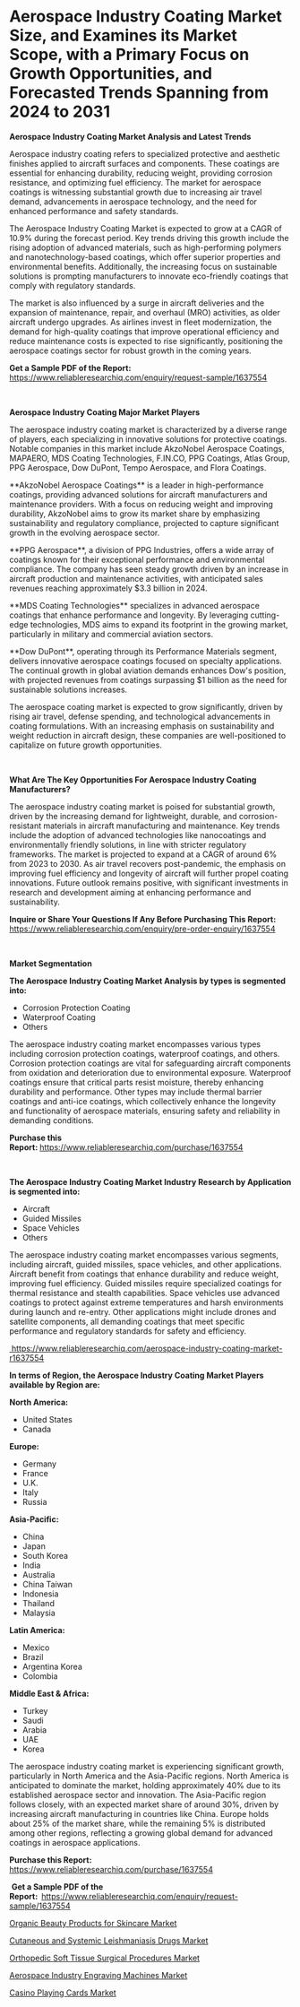 <p><h1>Aerospace Industry Coating Market Size, and Examines its Market Scope, with a Primary Focus on Growth Opportunities, and Forecasted Trends Spanning from 2024 to 2031</h1></p><p><strong>Aerospace Industry Coating Market Analysis and Latest Trends</strong></p>
<p><p>Aerospace industry coating refers to specialized protective and aesthetic finishes applied to aircraft surfaces and components. These coatings are essential for enhancing durability, reducing weight, providing corrosion resistance, and optimizing fuel efficiency. The market for aerospace coatings is witnessing substantial growth due to increasing air travel demand, advancements in aerospace technology, and the need for enhanced performance and safety standards.</p><p>The Aerospace Industry Coating Market is expected to grow at a CAGR of 10.9% during the forecast period. Key trends driving this growth include the rising adoption of advanced materials, such as high-performing polymers and nanotechnology-based coatings, which offer superior properties and environmental benefits. Additionally, the increasing focus on sustainable solutions is prompting manufacturers to innovate eco-friendly coatings that comply with regulatory standards. </p><p>The market is also influenced by a surge in aircraft deliveries and the expansion of maintenance, repair, and overhaul (MRO) activities, as older aircraft undergo upgrades. As airlines invest in fleet modernization, the demand for high-quality coatings that improve operational efficiency and reduce maintenance costs is expected to rise significantly, positioning the aerospace coatings sector for robust growth in the coming years.</p></p>
<p><strong>Get a Sample PDF of the Report:&nbsp;</strong> <a href="https://www.reliableresearchiq.com/enquiry/request-sample/1637554?utm_campaign=973&utm_medium=2&utm_source=Github&utm_content=ia&utm_term=07122024&utm_id=aerospace-industry-coating">https://www.reliableresearchiq.com/enquiry/request-sample/1637554</a></p>
<p>&nbsp;</p>
<p><strong>Aerospace Industry Coating Major Market Players</strong></p>
<p><p>The aerospace industry coating market is characterized by a diverse range of players, each specializing in innovative solutions for protective coatings. Notable companies in this market include AkzoNobel Aerospace Coatings, MAPAERO, MDS Coating Technologies, F.IN.CO, PPG Coatings, Atlas Group, PPG Aerospace, Dow DuPont, Tempo Aerospace, and Flora Coatings.</p><p>**AkzoNobel Aerospace Coatings** is a leader in high-performance coatings, providing advanced solutions for aircraft manufacturers and maintenance providers. With a focus on reducing weight and improving durability, AkzoNobel aims to grow its market share by emphasizing sustainability and regulatory compliance, projected to capture significant growth in the evolving aerospace sector.</p><p>**PPG Aerospace**, a division of PPG Industries, offers a wide array of coatings known for their exceptional performance and environmental compliance. The company has seen steady growth driven by an increase in aircraft production and maintenance activities, with anticipated sales revenues reaching approximately $3.3 billion in 2024.</p><p>**MDS Coating Technologies** specializes in advanced aerospace coatings that enhance performance and longevity. By leveraging cutting-edge technologies, MDS aims to expand its footprint in the growing market, particularly in military and commercial aviation sectors. </p><p>**Dow DuPont**, operating through its Performance Materials segment, delivers innovative aerospace coatings focused on specialty applications. The continual growth in global aviation demands enhances Dow's position, with projected revenues from coatings surpassing $1 billion as the need for sustainable solutions increases.</p><p>The aerospace coating market is expected to grow significantly, driven by rising air travel, defense spending, and technological advancements in coating formulations. With an increasing emphasis on sustainability and weight reduction in aircraft design, these companies are well-positioned to capitalize on future growth opportunities.</p></p>
<p>&nbsp;</p>
<p><strong>What Are The Key Opportunities For Aerospace Industry Coating Manufacturers?</strong></p>
<p><p>The aerospace industry coating market is poised for substantial growth, driven by the increasing demand for lightweight, durable, and corrosion-resistant materials in aircraft manufacturing and maintenance. Key trends include the adoption of advanced technologies like nanocoatings and environmentally friendly solutions, in line with stricter regulatory frameworks. The market is projected to expand at a CAGR of around 6% from 2023 to 2030. As air travel recovers post-pandemic, the emphasis on improving fuel efficiency and longevity of aircraft will further propel coating innovations. Future outlook remains positive, with significant investments in research and development aiming at enhancing performance and sustainability.</p></p>
<p><strong>Inquire or Share Your Questions If Any Before Purchasing This Report:</strong> <a href="https://www.reliableresearchiq.com/enquiry/pre-order-enquiry/1637554?utm_campaign=973&utm_medium=2&utm_source=Github&utm_content=ia&utm_term=07122024&utm_id=aerospace-industry-coating">https://www.reliableresearchiq.com/enquiry/pre-order-enquiry/1637554</a></p>
<p>&nbsp;</p>
<p><strong>Market Segmentation</strong></p>
<p><strong>The Aerospace Industry Coating Market Analysis by types is segmented into:</strong></p>
<p><ul><li>Corrosion Protection Coating</li><li>Waterproof Coating</li><li>Others</li></ul></p>
<p><p>The aerospace industry coating market encompasses various types including corrosion protection coatings, waterproof coatings, and others. Corrosion protection coatings are vital for safeguarding aircraft components from oxidation and deterioration due to environmental exposure. Waterproof coatings ensure that critical parts resist moisture, thereby enhancing durability and performance. Other types may include thermal barrier coatings and anti-ice coatings, which collectively enhance the longevity and functionality of aerospace materials, ensuring safety and reliability in demanding conditions.</p></p>
<p><strong>Purchase this Report:&nbsp;</strong><a href="https://www.reliableresearchiq.com/purchase/1637554?utm_campaign=973&utm_medium=2&utm_source=Github&utm_content=ia&utm_term=07122024&utm_id=aerospace-industry-coating">https://www.reliableresearchiq.com/purchase/1637554</a></p>
<p>&nbsp;</p>
<p><strong>The Aerospace Industry Coating Market Industry Research by Application is segmented into:</strong></p>
<p><ul><li>Aircraft</li><li>Guided Missiles</li><li>Space Vehicles</li><li>Others</li></ul></p>
<p><p>The aerospace industry coating market encompasses various segments, including aircraft, guided missiles, space vehicles, and other applications. Aircraft benefit from coatings that enhance durability and reduce weight, improving fuel efficiency. Guided missiles require specialized coatings for thermal resistance and stealth capabilities. Space vehicles use advanced coatings to protect against extreme temperatures and harsh environments during launch and re-entry. Other applications might include drones and satellite components, all demanding coatings that meet specific performance and regulatory standards for safety and efficiency.</p></p>
<p><a href="https://www.reliableresearchiq.com/aerospace-industry-coating-market-r1637554?utm_campaign=973&utm_medium=2&utm_source=Github&utm_content=ia&utm_term=07122024&utm_id=aerospace-industry-coating">&nbsp;https://www.reliableresearchiq.com/aerospace-industry-coating-market-r1637554</a></p>
<p><strong>In terms of Region, the Aerospace Industry Coating Market Players available by Region are:</strong></p>
<p>
    <p> <strong> North America: </strong>
        <ul>
            <li>United States</li>
            <li>Canada</li>
        </ul>
        </p> 
    <p> <strong> Europe: </strong>
        <ul>
            <li>Germany</li>
            <li>France</li>
            <li>U.K.</li>
            <li>Italy</li>
            <li>Russia</li>
        </ul>
        </p> 
    <p> <strong> Asia-Pacific: </strong>
        <ul>
            <li>China</li>
            <li>Japan</li>
            <li>South Korea</li>
            <li>India</li>
            <li>Australia</li>
            <li>China Taiwan</li>
            <li>Indonesia</li>
            <li>Thailand</li>
            <li>Malaysia</li>
        </ul>
        </p> 
    <p> <strong> Latin America: </strong>
        <ul>
            <li>Mexico</li>
            <li>Brazil</li>
            <li>Argentina Korea</li>
            <li>Colombia</li>
        </ul>
        </p> 
    <p> <strong> Middle East & Africa: </strong>
        <ul>
            <li>Turkey</li>
            <li>Saudi</li>
            <li>Arabia</li>
            <li>UAE</li>
            <li>Korea</li>
        </ul>
    </p>
    </p>
<p><p>The aerospace industry coating market is experiencing significant growth, particularly in North America and the Asia-Pacific regions. North America is anticipated to dominate the market, holding approximately 40% due to its established aerospace sector and innovation. The Asia-Pacific region follows closely, with an expected market share of around 30%, driven by increasing aircraft manufacturing in countries like China. Europe holds about 25% of the market share, while the remaining 5% is distributed among other regions, reflecting a growing global demand for advanced coatings in aerospace applications.</p></p>
<p><strong>Purchase this Report: </strong><a href="https://www.reliableresearchiq.com/purchase/1637554?utm_campaign=973&utm_medium=2&utm_source=Github&utm_content=ia&utm_term=07122024&utm_id=aerospace-industry-coating">https://www.reliableresearchiq.com/purchase/1637554</a></p>
<p>&nbsp;<strong>Get a Sample PDF of the Report:&nbsp;&nbsp;</strong><a href="https://www.reliableresearchiq.com/enquiry/request-sample/1637554?utm_campaign=973&utm_medium=2&utm_source=Github&utm_content=ia&utm_term=07122024&utm_id=aerospace-industry-coating">https://www.reliableresearchiq.com/enquiry/request-sample/1637554</a></p>
<p><strong></strong></p>
<p><p><a href="https://issuu.com/reportprime-2/docs/organic-beauty-products-for-skincare-market-size-2?utm_campaign=973&utm_medium=2&utm_source=Github&utm_content=ia&utm_term=07122024&utm_id=aerospace-industry-coating">Organic Beauty Products for Skincare Market</a></p><p><a href="https://www.linkedin.com/pulse/projected-growth-cutaneous-systemic-leishmaniasis-drugs-market-07dte?utm_campaign=973&utm_medium=2&utm_source=Github&utm_content=ia&utm_term=07122024&utm_id=aerospace-industry-coating">Cutaneous and Systemic Leishmaniasis Drugs Market</a></p><p><a href="https://www.linkedin.com/pulse/the-hashub-gdiff?utm_campaign=973&utm_medium=2&utm_source=Github&utm_content=ia&utm_term=07122024&utm_id=aerospace-industry-coating">Orthopedic Soft Tissue Surgical Procedures Market</a></p><p><a href="https://github.com/hammelximalschid/Market-Research-Report-List-1/blob/main/aerospace-industry-engraving-machines-market.md?utm_campaign=973&utm_medium=2&utm_source=Github&utm_content=ia&utm_term=07122024&utm_id=aerospace-industry-coating">Aerospace Industry Engraving Machines Market</a></p><p><a href="https://issuu.com/reportprime-2/docs/casino-playing-cards-market-size-2030.pptx?utm_campaign=973&utm_medium=2&utm_source=Github&utm_content=ia&utm_term=07122024&utm_id=aerospace-industry-coating">Casino Playing Cards Market</a></p></p>